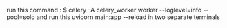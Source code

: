 run this command : $ celery -A celery_worker worker --loglevel=info --pool=solo  and run this uvicorn main:app --reload in two separate terminals
